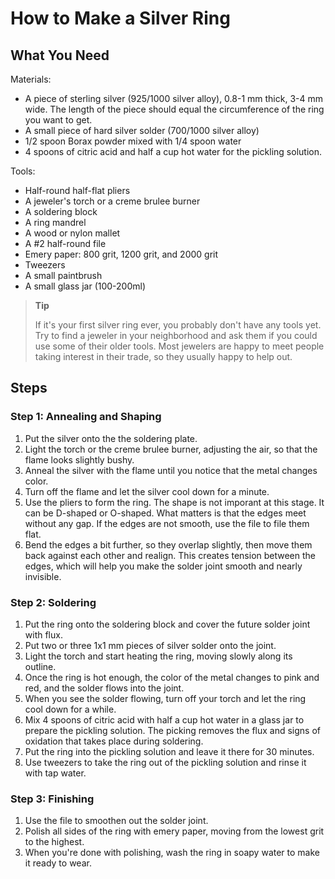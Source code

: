 # How to Make a Silver Ring
## What You Need
Materials:
* A piece of sterling silver (925/1000 silver alloy), 0.8-1 mm thick, 3-4 mm wide. 
The length of the piece should equal the circumference of the ring you want to get.
* A small piece of hard silver solder (700/1000 silver alloy)
* 1/2 spoon Borax powder mixed with 1/4 spoon water
* 4 spoons of citric acid and half a cup hot water for the pickling solution.

Tools:
* Half-round half-flat pliers
* A jeweler's torch or a creme brulee burner
* A soldering block
* A ring mandrel
* A wood or nylon mallet
* A #2 half-round file
* Emery paper: 800 grit, 1200 grit, and 2000 grit
* Tweezers
* A small paintbrush
* A small glass jar (100-200ml)

>**Tip**
>
>If it's your first silver ring ever, you probably don't have any tools yet. 
>Try to find a jeweler in your neighborhood and ask them if you could use some of their older tools. 
Most jewelers are happy to meet people taking interest in their trade, so they usually happy to help out.


## Steps
### Step 1: Annealing and Shaping
1. Put the silver onto the the soldering plate.
2. Light the torch or the creme brulee burner, adjusting the air, so that the flame looks slightly bushy.
3. Anneal the silver with the flame until you notice that the metal changes color.
4. Turn off the flame and let the silver cool down for a minute.
5. Use the pliers to form the ring. 
The shape is not imporant at this stage. It can be D-shaped or O-shaped. What matters is that the edges meet without any gap.
If the edges are not smooth, use the file to file them flat.
6. Bend the edges a bit further, so they overlap slightly, then move them back against each other and realign.
This creates tension between the edges, which will help you make the solder joint smooth and nearly invisible.
### Step 2: Soldering
1. Put the ring onto the soldering block and cover the future solder joint with flux.
2. Put two or three 1x1 mm pieces of silver solder onto the joint.
3. Light the torch and start heating the ring, moving slowly along its outline.
4. Once the ring is hot enough, the color of the metal changes to pink and red, and the solder flows into the joint.
5. When you see the solder flowing, turn off your torch and let the ring cool down for a while.
6. Mix 4 spoons of citric acid with half a cup hot water in a glass jar to prepare the pickling solution. The picking removes the flux and signs of oxidation that takes place during soldering.
7. Put the ring into the pickling solution and leave it there for 30 minutes.
8. Use tweezers to take the ring out of the pickling solution and rinse it with tap water.
### Step 3: Finishing
1. Use the file to smoothen out the solder joint.
2. Polish all sides of the ring with emery paper, moving from the lowest grit to the highest.
3. When you're done with polishing, wash the ring in soapy water to make it ready to wear.
